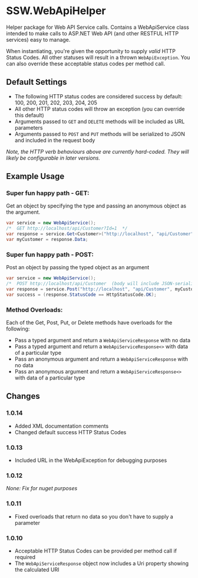SSW.WebApiHelper
================

Helper package for Web API Service calls. Contains a WebApiService class intended to make calls to ASP.NET Web API
(and other RESTFUL HTTP services) easy to manage.

When instantiating, you're given the opportunity to supply *valid* HTTP Status Codes. All other statuses will result in a thrown `WebApiException`.
You can also override these acceptable status codes per method call.

Default Settings
----------------
* The following HTTP status codes are considered success by default:
100, 200, 201, 202, 203, 204, 205
* All other HTTP status codes will throw an exception (you can override this default)
* Arguments passed to `GET` and `DELETE` methods will be included as URL parameters
* Arguments passed to `POST` and `PUT` methods will be serialized to JSON and included in the request body

*Note, the HTTP verb behaviours above are currently hard-coded. They will likely be configurable in later versions.*

Example Usage
-------------

### Super fun happy path - GET:
Get an object by specifying the type and passing an anonymous object as the argument.
```C#
var service = new WebApiService();
/*  GET http://localhost/api/Customer?Id=1  */
var response = service.Get<Customer>("http://localhost", "api/Customer", new { Id = 1 });
var myCustomer = response.Data;
```

### Super fun happy path - POST:
Post an object by passing the typed object as an argument
```C#
var service = new WebApiService();
/*  POST http://localhost/api/Customer  (body will include JSON-serialized myCustomer object)  */
var response = service.Post("http://localhost", "api/Customer", myCustomer);
var success = (response.StatusCode == HttpStatusCode.OK);
```

### Method Overloads:
Each of the Get, Post, Put, or Delete methods have overloads for the following:
* Pass a typed argument and return a `WebApiServiceResponse` with no data
* Pass a typed argument and return a `WebApiServiceResponse<>` with data of a particular type
* Pass an anonymous argument and return a `WebApiServiceResponse` with no data
* Pass an anonymous argument and return a `WebApiServiceResponse<>` with data of a particular type

Changes
-------
### 1.0.14
* Added XML documentation comments
* Changed default success HTTP Status Codes

### 1.0.13
* Included URL in the WebApiException for debugging purposes

### 1.0.12
*None: Fix for nuget purposes*

### 1.0.11
* Fixed overloads that return no data so you don't have to supply a parameter

### 1.0.10
* Acceptable HTTP Status Codes can be provided per method call if required
* The `WebApiServiceResponse` object now includes a Uri property showing the calculated URI
